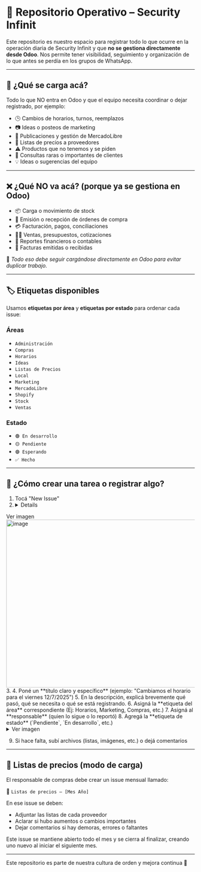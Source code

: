 # 📂 Repositorio Operativo – Security Infinit

Este repositorio es nuestro espacio para registrar todo lo que ocurre en la operación diaria de Security Infinit y que **no se gestiona directamente desde Odoo**. Nos permite tener visibilidad, seguimiento y organización de lo que antes se perdía en los grupos de WhatsApp.

---

## 📌 ¿Qué se carga acá?

Todo lo que NO entra en Odoo y que el equipo necesita coordinar o dejar registrado, por ejemplo:

* 🕒 Cambios de horarios, turnos, reemplazos
* 📷 Ideas o posteos de marketing
* 🛒 Publicaciones y gestión de MercadoLibre
* 📩 Listas de precios a proveedores
* ⚠️ Productos que no tenemos y se piden
* 👥 Consultas raras o importantes de clientes
* 💡 Ideas o sugerencias del equipo

---

## ❌ ¿Qué NO va acá? (porque ya se gestiona en Odoo)

* 📦 Carga o movimiento de stock
* 🧾 Emisión o recepción de órdenes de compra
* 💳 Facturación, pagos, conciliaciones
* 🧑‍💻 Ventas, presupuestos, cotizaciones
* 🧮 Reportes financieros o contables
* 🧾 Facturas emitidas o recibidas

📍 *Todo eso debe seguir cargándose directamente en Odoo para evitar duplicar trabajo.*

---

## 🏷️ Etiquetas disponibles

Usamos **etiquetas por área** y **etiquetas por estado** para ordenar cada issue:

### Áreas

* `Administración`
* `Compras`
* `Horarios`
* `Ideas`
* `Listas de Precios`
* `Local`
* `Marketing`
* `MercadoLibre`
* `Shopify`
* `Stock`
* `Ventas`

### Estado

* `🟢 En desarrollo`
* `🟡 Pendiente`
* `🟣 Esperando`
* `✅ Hecho`

---

## 📝 ¿Cómo crear una tarea o registrar algo?

1. Tocá "New Issue"
2. <details>
  <summary>Ver imagen</summary>

  <img width="1538" height="447" alt="image" src="https://github.com/user-attachments/assets/9e717cb6-78f5-4019-a2ee-d1be9d02f28b" />

</details>
3. 4. Poné un **título claro y específico** (ejemplo: "Cambiamos el horario para el viernes 12/7/2025")
5. En la descripción, explicá brevemente qué pasó, qué se necesita o qué se está registrando.
6. Asigná la **etiqueta del área** correspondiente (Ej: Horarios, Marketing, Compras, etc.)
7. Asigná al **responsable** (quien lo sigue o lo reportó)
8. Agregá la **etiqueta de estado** (`Pendiente`, `En desarrollo`, etc.)

 <details>
  <summary>Ver imagen</summary>

  <img width="1390" height="457" alt="image" src="https://github.com/user-attachments/assets/4c85263a-96fe-4112-bb00-ec02c1c8cb98" />

</details>

9. Si hace falta, subí archivos (listas, imágenes, etc.) o dejá comentarios

---

## 📎 Listas de precios (modo de carga)

El responsable de compras debe crear un issue mensual llamado:

📩 `Listas de precios – [Mes Año]`

En ese issue se deben:

* Adjuntar las listas de cada proveedor
* Aclarar si hubo aumentos o cambios importantes
* Dejar comentarios si hay demoras, errores o faltantes

Este issue se mantiene abierto todo el mes y se cierra al finalizar, creando uno nuevo al iniciar el siguiente mes.

---

Este repositorio es parte de nuestra cultura de orden y mejora continua 💪


